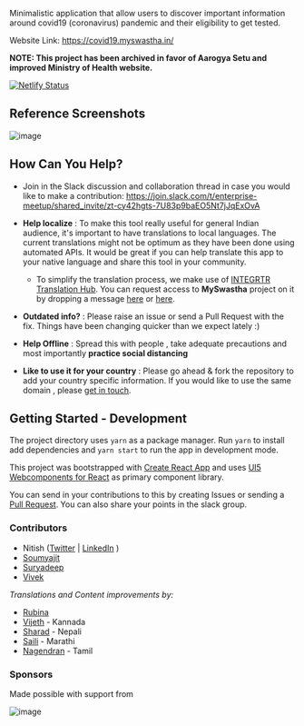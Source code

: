 Minimalistic application that allow users to discover important information around covid19 (coronavirus) pandemic and their eligibility to get tested.

Website Link: https://covid19.myswastha.in/ 

**NOTE: This project has been archived in favor of Aarogya Setu and improved Ministry of Health website.** 

[![Netlify Status](https://api.netlify.com/api/v1/badges/41f016bc-ce81-4a3d-a94f-0a7691af1fea/deploy-status)](https://app.netlify.com/sites/myswastha/deploys)


## Reference Screenshots 

![image](https://user-images.githubusercontent.com/15953522/76803940-05d01380-6801-11ea-96db-1bded38793aa.png)



## How Can You Help?

- Join in the Slack discussion and collaboration thread in case you would like to make a contribution: 
https://join.slack.com/t/enterprise-meetup/shared_invite/zt-cy42hgts-7U83p9baEO5Nt7jJqExOvA

- **Help localize** : To make this tool really useful for general Indian audience, it's important to have translations to local languages. The current translations might not be optimum as they have been done using automated APIs. It would be great if you can help translate this app to your native language and share this tool in your community. 
  - To simplify the translation process, we make use of [INTEGRTR Translation Hub](https://translate.integrtr.com). You can request access to **MySwastha** project on it by dropping a message [here](https://twitter.com/nitish_mehta) or [here](https://www.linkedin.com/in/nitishmehta08).


- **Outdated info?** : Please raise an issue or send a Pull Request with the fix. Things have been changing quicker than we expect lately :)

- **Help Offline** : Spread this with people , take adequate precautions and most importantly **practice social distancing**

- **Like to use it for your country** : Please go ahead & fork the repository to add your country specific information. If you would like to use the same domain , please [get in touch](https://twitter.com/nitish_mehta).

## Getting Started - Development

The project directory uses `yarn` as a package manager. Run `yarn` to install add dependencies and `yarn start` to run the app in development mode.

This project was bootstrapped with [Create React App](https://github.com/facebook/create-react-app) and uses [UI5 Webcomponents for React](https://sap.github.io/ui5-webcomponents-react/?path=/story/1-welcome-getting-started--page) as primary component library.

You can send in your contributions to this by creating Issues or sending a [Pull Request](https://opensource.guide/how-to-contribute/#opening-a-pull-request). You can also share your points in the slack group.


### Contributors 

- Nitish ([Twitter](https://twitter.com/nitish_mehta) | [LinkedIn](https://www.linkedin.com/in/nitishmehta08/) )
- [Soumyajit](http://github.com/drenther)
- [Suryadeep](https://github.com/techpool)
- [Vivek](https://github.com/theVivekGowda)

_Translations and Content improvements by:_
- [Rubina](https://twitter.com/Rubina_BigB_EF)
- [Vijeth](https://github.com/VijethKC) - Kannada
- [Sharad](https://github.com/pepsighan) - Nepali
- [Saili](https://twitter.com/sailijadhav) - Marathi
- [Nagendran](https://www.facebook.com/nagendran.kannabiran) - Tamil


### Sponsors
Made possible with support from 


![image](https://user-images.githubusercontent.com/15953522/77223096-86836c80-6b7f-11ea-9009-529accd8a34a.png)
